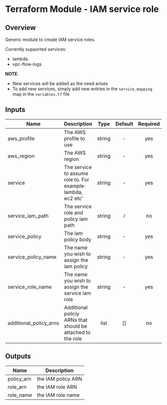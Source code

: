 # Terraform Module - IAM service role #

## Overview ##
Generic module to create IAM service roles.

Currently supported services:  

- lambda
- vpc-flow-logs

**NOTE**:  
  - New services will be added as the need arises  
  - To add new services, simply add new entries in the `service_mapping` map in the `variables.tf` file  

## Inputs

| Name | Description | Type | Default | Required |
|------|-------------|:----:|:-----:|:-----:|
| aws_profile | The AWS profile to use | string | - | yes |
| aws_region | The AWS region | string | - | yes |
| service | The service to assume role to. For example: lambda, ec2 etc' | string | - | yes |
| service_iam_path | The service role and policy iam path | string | `/` | no |
| service_policy | The iam policy body | string | - | yes |
| service_policy_name | The name you wish to assign the iam policy | string | - | yes |
| service_role_name | The name you wish to assign the service iam role | string | - | yes |
| additional_policy_arns | Additional policiy ARNs that should be attached to the role | list | [] | no |

## Outputs

| Name | Description |
|------|-------------|
| policy_arn | the IAM policy ARN |
| role_arn | the IAM role ARN |
| role_name | the IAM role name |

